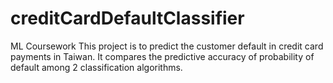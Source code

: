 # creditCardDefaultClassifier
ML Coursework
This project is to predict the customer default in credit card payments in Taiwan. It compares the predictive accuracy of probability of default among 2 classification algorithms.
